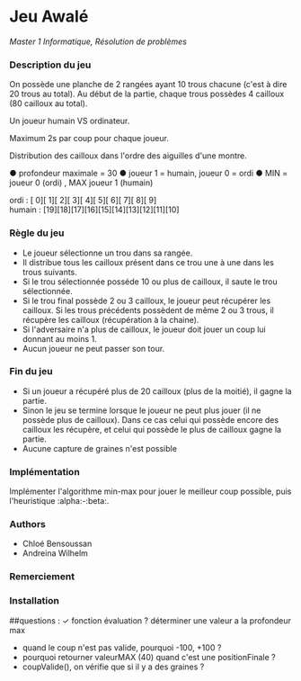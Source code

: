 # Jeu Awalé
 *Master 1 Informatique, Résolution de problèmes*

### Description du jeu
On possède une planche de 2 rangées ayant 10 trous chacune (c'est à dire 20 trous au total).
Au début de la partie, chaque trous possèdes 4 cailloux (80 cailloux au total).

Un joueur humain VS ordinateur.

Maximum 2s par coup pour chaque joueur.

Distribution des cailloux dans l'ordre des aiguilles d'une montre.

● profondeur maximale = 30
● joueur 1 = humain, joueur 0 = ordi
● MIN = joueur 0 (ordi) , MAX joueur 1 (humain)

ordi :      [ 0][ 1][ 2][ 3][ 4][ 5][ 6][ 7][ 8][ 9]      
humain :    [19][18][17][16][15][14][13][12][11][10] 

### Règle du jeu
  - Le joueur sélectionne un trou dans sa rangée.
  - Il distribue tous les cailloux présent dans ce trou une à une dans les trous suivants.
  - Si le trou sélectionnée posséde 10 ou plus de cailloux, il saute le trou sélectionnée.
  - Si le trou final possède 2 ou 3 cailloux, le joueur peut récupérer les cailloux. 
  Si les trous précédents possèdent de même 2 ou 3 trous, il récupère les cailloux (récupération à la chaine).
  - Si l'adversaire n'a plus de cailloux, le joueur doit jouer un coup lui donnant au moins 1.
  - Aucun joueur ne peut passer son tour.
  
### Fin du jeu
  - Si un joueur a récupéré plus de 20 cailloux (plus de la moitié), il gagne la partie.
  - Sinon le jeu se termine lorsque le joueur ne peut plus jouer (il ne possède plus de cailloux). Dans ce cas celui qui possède encore des cailloux les récupère, et celui qui possède le plus de cailloux gagne la partie.
  - Aucune capture de graines n'est possible
  

### Implémentation
 Implémenter l'algorithme min-max pour jouer le meilleur coup possible, puis l'heuristique :alpha:-:beta:.
 
### Authors
  - Chloé Bensoussan
  - Andreina Wilhelm
  
### Remerciement
### Installation

##questions : 
✓ fonction évaluation ? déterminer une valeur a la profondeur max
- quand le coup n'est pas valide, pourquoi -100, +100 ?
- pourquoi retourner valeurMAX (40) quand c'est une positionFinale ?
- coupValide(), on vérifie que si il y a des graines ?
  

